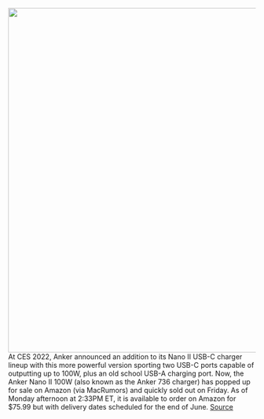 <img src='https://cdn.vox-cdn.com/thumbor/-nevbzRdJy17YP-5yq_iklwU2CA=/0x0:816x518/1200x800/filters:focal(343x194:473x324)/cdn.vox-cdn.com/uploads/chorus_image/image/70783140/Screen_Shot_2022_01_04_at_1.14.13_PM.0.png' width='700px' /><br/>
At CES 2022, Anker announced an addition to its Nano II USB-C charger lineup with this more powerful version sporting two USB-C ports capable of outputting up to 100W, plus an old school USB-A charging port. Now, the Anker Nano II 100W (also known as the Anker 736 charger) has popped up for sale on Amazon (via MacRumors) and quickly sold out on Friday. As of Monday afternoon at 2:33PM ET, it is available to order on Amazon for $75.99 but with delivery dates scheduled for the end of June.
<a href='https://www.theverge.com/2022/4/22/23037872/anker-736-gan-charger-100w-usb-c'> Source <a/>